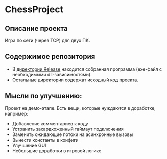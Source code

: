 # ChessProject
## Описание проекта
Игра по сети (через TCP) для двух ПК.
## Содержимое репозитория
- В [директории Release](https://github.com/TheImageForceCorrection/ChessProject/tree/main/Release) находится собранная программа (exe-файл с необходимыми dll-зависимостями).
- Остальные директории содержат исходный код [проекта](https://github.com/TheImageForceCorrection/ChessProject).

## Мысли по улучшению:
Проект на демо-этапе. Есть вещи, которые нуждаются в доработке, например:
- Добавление комментариев к коду
- Устранить захардкоженный таймаут подключения
- Заменить ожидающие потоки на асинхронные вызовы
- Вынести константы в конфиги
- Улучшение GUI
- Небольшие доработки в игровой логике
